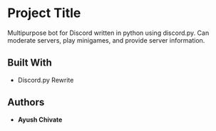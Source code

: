 # Project Title

Multipurpose bot for Discord written in python using discord.py. Can moderate servers, play minigames, and provide server information.

## Built With

* Discord.py Rewrite

## Authors

* **Ayush Chivate**
